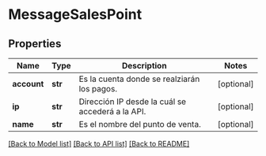 # MessageSalesPoint

## Properties
Name | Type | Description | Notes
------------ | ------------- | ------------- | -------------
**account** | **str** | Es la cuenta donde se realziarán los pagos. | [optional] 
**ip** | **str** | Dirección IP desde la cuál se accederá a la API. | [optional] 
**name** | **str** | Es el nombre del punto de venta. | [optional] 

[[Back to Model list]](../README.md#documentation-for-models) [[Back to API list]](../README.md#documentation-for-api-endpoints) [[Back to README]](../README.md)

